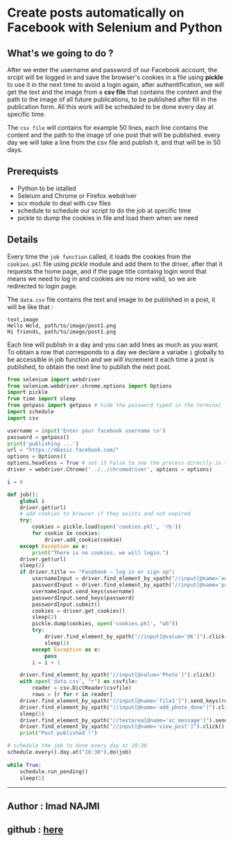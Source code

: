 
# Create posts automatically on Facebook with Selenium and Python

## What's we going to do ?
After we enter the username and password of our Facebook account, the srcipt will be logged in and save the browser's cookies in a file using **pickle** to use it in the next time to avoid a login again, after authentification, we will get the text and the image from a **csv file** that contains the content and the path to the image of all future publications, to be published  after fill in the publication form.
All this work will be scheduled to be done every day at specific time.

The `csv file` will contains for example 50 lines, each line contains the content and the path to the image of one post that will be published. every day we will take a line from the csv file and publish it, and that will be in 50 days.

## Prerequists
 - Python to be istalled
 - Seleium and Chrome or Firefox webdriver 
 - scv module to deal with csv files
 - schedule to schedule our script to do the job at specific time
 - pickle to dump the cookies in file and load them when we need
## Details

Every time the `job function` called,  it  loads the cookies  from the `cookies.pkl` file using *pickle* module and add them to the driver, after that it requests the home page, and if the page title containg login word that means we need to log in and cookies are no more valid, so we are redirected to login page.

The `data.csv` file contains the text and image to be published in a post, it will be like that : 
```csv
text,image
Hello Wold, path/to/image/post1.png
Hi friends, path/to/image/post1.png
```
Each  line will publish in a day and you can add lines as much as you want.
To obtain a row that corresponds to a day we declare a variabe `i` globally to be accessible in job function and we will increment it each time a post is published, to obtain the next line to publish the next post.


```python
from selenium import webdriver
from selenium.webdriver.chrome.options import Options
import pickle
from time import sleep
from getpass import getpass # hide the password typed in the terminal
import schedule
import csv

username = input('Enter your facebook username \n')
password = getpass()
print('publishing ...')
url = "https://mbasic.facebook.com/"
options = Options()
options.headless = True # set it False to see the process directly in the browser
driver = webdriver.Chrome('../../chromedriver', options = options)

i = 0

def job():	
	global i
	driver.get(url)
	# add cookies to browser if they exists and not expired
	try:
		cookies = pickle.load(open('cookies.pkl', 'rb'))
		for cookie in cookies:
			driver.add_cookie(cookie)
	except Exception as e:
		print("There is no cookies, we will login.")
	driver.get(url)
	sleep(2)
	if driver.title == "Facebook – log in or sign up":
		usernameInput = driver.find_element_by_xpath("//input[@name='email']")
		passwordInput = driver.find_element_by_xpath("//input[@name='pass']")
		usernameInput.send_keys(username)
		passwordInput.send_keys(password)
		passwordInput.submit()
		cookies = driver.get_cookies()
		sleep(2)
		pickle.dump(cookies, open('cookies.pkl', "wb"))
		try:
			driver.find_element_by_xpath("//input[@value='OK']").click()
			sleep(1)
		except Exception as e:
			pass
		i = i + 1

	driver.find_element_by_xpath("//input[@value='Photo']").click()
	with open('data.csv', "r") as csvfile:
		reader = csv.DictReader(csvfile)
		rows = [r for r in reader]
	driver.find_element_by_xpath("//input[@name='file1']").send_keys(rows[i]['image'])
	driver.find_element_by_xpath("//input[@name='add_photo_done']").click()
	sleep(1)
	driver.find_element_by_xpath("//textarea[@name='xc_message']").send_keys(rows[i]['text'])
	driver.find_element_by_xpath("//input[@name='view_post']").click()
	print("Post published !")

# schedule the job to done every day at 10:30
schedule.every().day.at("10:30").do(job)
  
while True:
	schedule.run_pending()
	sleep(1)

```
___
## Author : Imad NAJMI
 ## github : [here](https://github.com/najmi9/automate-publishing-posts-on-facebook)